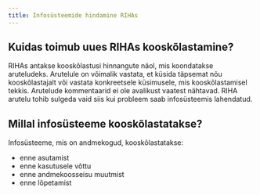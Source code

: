 ```yaml
---
title: Infosüsteemide hindamine RIHAs
---
```


## Kuidas toimub uues RIHAs kooskõlastamine?

RIHAs antakse kooskõlastusi hinnangute näol, mis koondatakse aruteludeks.
Arutelule on võimalik vastata, et küsida täpsemat nõu kooskõlastajalt või vastata konkreetsele küsimusele, mis kooskõlastamisel tekkis. Arutelude kommentaarid ei ole avalikust vaatest nähtavad.
RIHA arutelu tohib sulgeda vaid siis kui probleem saab infosüsteemis lahendatud.

## Millal infosüsteeme kooskõlastatakse?

Infosüsteeme, mis on andmekogud, kooskõlastatakse:
- enne asutamist
- enne kasutusele võttu
- enne andmekoosseisu muutmist
- enne lõpetamist
